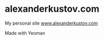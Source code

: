 alexanderkustov.com
===================

My personal site www.alexanderkustov.com

Made with Yeoman
